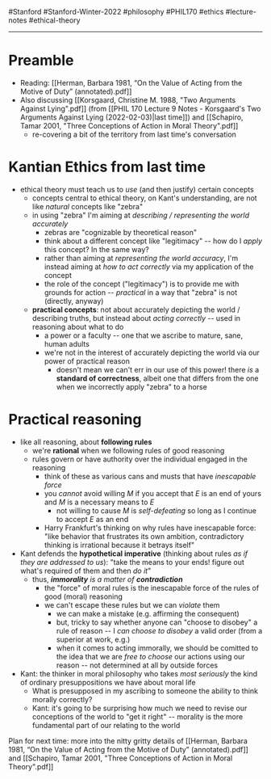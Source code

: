 #Stanford #Stanford-Winter-2022 #philosophy #PHIL170 #ethics #lecture-notes #ethical-theory 
___
# Preamble
- Reading: [[Herman, Barbara 1981, “On the Value of Acting from the Motive of Duty” (annotated).pdf]]
- Also discussing [[Korsgaard, Christine M. 1988, "Two Arguments Against Lying".pdf]] (from [[PHIL 170 Lecture 9 Notes - Korsgaard's Two Arguments Against Lying (2022-02-03)|last time]]) and [[Schapiro, Tamar 2001, "Three Conceptions of Action in Moral Theory".pdf]]
	- re-covering a bit of the territory from last time's conversation

# Kantian Ethics from last time
- ethical theory must teach us to *use* (and then justify) certain concepts
	- concepts central to ethical theory, on Kant's understanding, are not like *natural* concepts like "zebra"
	- in using "zebra" I'm aiming at *describing / representing the world accurately*
		- zebras are "cognizable by theoretical reason"
		- think about a different concept like "legitimacy" -- how do I *apply* this concept? In the same way?
		- rather than aiming at *representing the world accuracy*, I'm instead aiming at *how to act correctly* via my application of the concept
		- the role of the concept ("legitimacy") is to provide me with grounds for action -- *practical* in a way that "zebra" is not (directly, anyway)
	- **practical concepts**: not about accurately depicting the world / describing truths, but instead about *acting correctly* -- used in reasoning about what to do
		- a power or a faculty -- one that we ascribe to mature, sane, human adults
		- we're not in the interest of accurately depicting the world via our power of practical reason
			- doesn't mean we can't err in our use of this power! there *is* a **standard of correctness**, albeit one that differs from the one when we incorrectly apply "zebra" to a horse

# Practical reasoning
- like all reasoning, about **following rules**
	- we're **rational** when we following rules of good reasoning
	- rules govern or have authority over the individual engaged in the reasoning
		- think of these as various cans and musts that have *inescapable force*
		- you *cannot* avoid willing $M$ if you accept that $E$ is an end of yours and $M$ is a necessary means to $E$
			- not willing to cause $M$ is *self-defeating* so long as I continue to accept $E$ as an end
		- Harry Frankfurt's thinking on why rules have inescapable force: "like behavior that frustrates its own ambition, contradictory thinking is irrational because it betrays itself"
- Kant defends the **hypothetical imperative** (thinking about rules *as if they are addressed to us*): "take the means to your ends! figure out what's required of them and then *do it*"
	- thus, ***immorality** is a matter of **contradiction***
		- the "force" of moral rules is the inescapable force of the rules of good (moral) reasoning
		- we can't escape these rules but we can *violate* them
			- we can make a mistake (e.g. affirming the consequent)
			- but, tricky to say whether anyone can "choose to disobey" a rule of reason -- I *can choose to disobey* a valid order (from a superior at work, e.g.)
			- when it comes to acting immorally, we should be comitted to the idea that we are *free to choose* our actions using our reason -- not determined at all by outside forces
- Kant: the thinker in moral philosophy who takes *most seriously* the kind of ordinary presuppositions we have about moral life
	- What is presupposed in my ascribing to someone the ability to think morally correctly?
	- Kant: it's going to be surprising how much we need to revise our conceptions of the world to "get it right" -- morality is the more fundamental part of our relating to the world

Plan for next time: more into the nitty gritty details of [[Herman, Barbara 1981, “On the Value of Acting from the Motive of Duty” (annotated).pdf]] and [[Schapiro, Tamar 2001, "Three Conceptions of Action in Moral Theory".pdf]]
